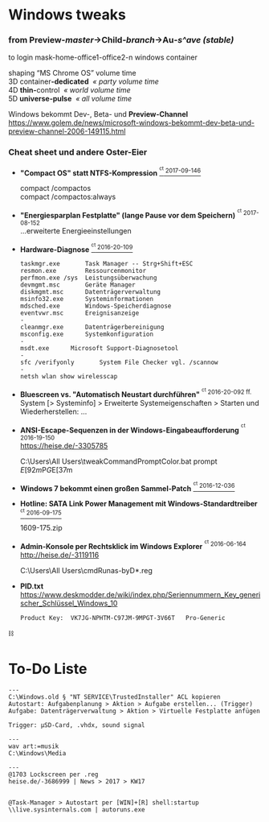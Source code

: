# Windows tweaks
### from Preview<em>-master</em>→Child<em>-branch</em>→Au<em>-s^ave (stable)</em>
to login mask-home-office1-office2-n windows container

shaping “MS Chrome OS” volume time  
3D container<b>-dedicated</b> _&nbsp;« party volume time_  
4D <b>thin-</b>control _&nbsp;« world volume time_  
5D **universe-pulse** _&nbsp;« all volume time_

Windows bekommt Dev-, Beta- und **Preview-Channel**  
https://www.golem.de/news/microsoft-windows-bekommt-dev-beta-und-preview-channel-2006-149115.html


### Cheat sheet und andere Oster-Eier

+ **"Compact OS" statt NTFS-Kompression** [ <sup><sup>ct</sup> 2017-09-146</sup> ](https://ct.de/yk9n)  
  
  compact /compactos  
  compact /compactos:always


+ **"Energiesparplan Festplatte" \(lange Pause vor dem Speichern\)** <sup><sup>ct</sup> 2017-08-152</sup>  
  …erweiterte Energieeinstellungen


+ **Hardware-Diagnose** [ <sup><sup>ct</sup> 2016-20-109</sup> ](https://ct.de/yqbx)  

  ```
  taskmgr.exe		Task Manager -- Strg+Shift+ESC
  resmon.exe		Ressourcenmonitor
  perfmon.exe /sys	Leistungsüberwachung
  devmgmt.msc		Geräte Manager
  diskmgmt.msc		Datenträgerverwaltung
  msinfo32.exe		Systeminformationen
  mdsched.exe		Windows-Speicherdiagnose
  eventvwr.msc		Ereignisanzeige
  -
  cleanmgr.exe		Datenträgerbereinigung
  msconfig.exe		Systemkonfiguration
  -
  msdt.exe		Microsoft Support-Diagnosetool
  -
  sfc /verifyonly		System File Checker vgl. /scannow
  -
  netsh wlan show wirelesscap
  ```


+ **Bluescreen vs. "Automatisch Neustart durchführen"** <sup><sup>ct</sup> 2016-20-092 ff.</sup>  
  System \[\> Systeminfo\] \> Erweiterte Systemeigenschaften \> Starten und Wiederherstellen: …


+ **ANSI-Escape-Sequenzen in der Windows-Eingabeaufforderung** <sup><sup>ct</sup> 2016-19-150</sup>  
  https://heise.de/-3305785
  
  C:\Users\All Users\tweakCommandPromptColor.bat
  prompt $E[92m$P$G$E[37m


+ **Windows 7 bekommt einen großen Sammel-Patch** [ <sup><sup>ct</sup> 2016-12-036</sup> ](http://ct.de/yrns)


+ **Hotline: SATA Link Power Management mit Windows-Standardtreiber** [ <sup><sup>ct</sup> 2016-09-175</sup> ](http://ct.de/ycu8)
  
  1609-175.zip


+ **Admin-Konsole per Rechtsklick im Windows Explorer** <sup><sup>ct</sup> 2016-06-164</sup>  
  http://heise.de/-3119116
  
  C:\Users\All Users\cmdRunas-byD*.reg


+ **PID.txt**  
  https://www.deskmodder.de/wiki/index.php/Seriennummern_Key_generischer_Schlüssel_Windows_10
  
  ```
  Product Key:	VK7JG-NPHTM-C97JM-9MPGT-3V66T	Pro-Generic
  ```


:chains:

# To-Do Liste

```
---
C:\Windows.old § "NT SERVICE\TrustedInstaller" ACL kopieren
Autostart: Aufgabenplanung > Aktion > Aufgabe erstellen... (Trigger)
Aufgabe: Datenträgerverwaltung > Aktion > Virtuelle Festplatte anfügen

Trigger: µSD-Card, .vhdx, sound signal

---
wav art:=musik
C:\Windows\Media

---
@1703 Lockscreen per .reg
heise.de/-3686999 | News > 2017 > KW17


@Task-Manager > Autostart per [WIN]+[R] shell:startup
\\live.sysinternals.com | autoruns.exe
```